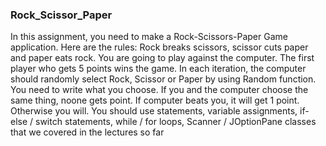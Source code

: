 ### Rock_Scissor_Paper
In this assignment, you need to make a Rock-Scissors-Paper Game application.
Here are the rules: Rock breaks scissors, scissor cuts paper and paper eats rock. You are going to play against the computer. The first player who gets 5 points wins the game.
In each iteration, the computer should randomly select Rock, Scissor or Paper by using Random function. You need to write what you choose.
If you and the computer choose the same thing, noone gets point. If computer beats you, it will get 1 point. Otherwise you will.
You should use statements, variable assignments, if-else / switch statements, while / for loops, Scanner / JOptionPane classes that we covered in the lectures so far
